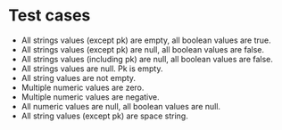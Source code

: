 # Test cases

- All strings values (except pk) are empty, all boolean values are true.
- All strings values (except pk) are null, all boolean values are false.
- All strings values (including pk) are null, all boolean values are false.
- All strings values are null. Pk is empty.
- All string values are not empty.
- Multiple numeric values are zero.
- Multiple numeric values are negative.
- All numeric values are null, all boolean values are null.
- All string values (except pk) are space string.
